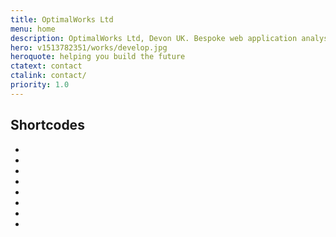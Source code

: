 ```yaml
---
title: OptimalWorks Ltd
menu: home
description: OptimalWorks Ltd, Devon UK. Bespoke web application analysis, design and development.
hero: v1513782351/works/develop.jpg
heroquote: helping you build the future
ctatext: contact
ctalink: contact/
priority: 1.0
---
```


## Shortcodes
* [**version**]: [version]
* [**name**]: [name]
* [**menu**]: [menu]
* [**dateFormatted**]: [dateFormatted]
* [**nowYear**]: [nowYear]
* [**url**]: [url]
* [**root**]: [root]
* [**rootURL**]: [rootURL]
